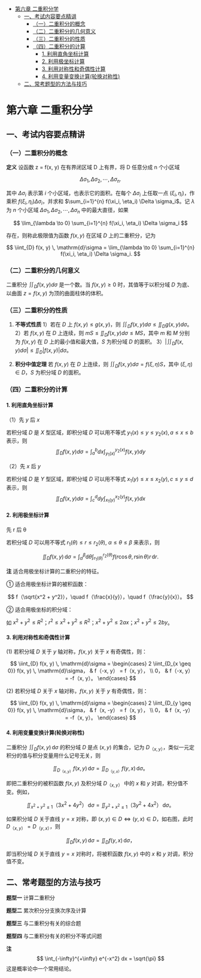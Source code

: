 - [第六章 二重积分学](#第六章-二重积分学)
  - [一、考试内容要点精讲](#一考试内容要点精讲)
    - [（一）二重积分的概念](#一二重积分的概念)
    - [（二）二重积分的几何意义](#二二重积分的几何意义)
    - [（三）二重积分的性质](#三二重积分的性质)
    - [（四）二重积分的计算](#四二重积分的计算)
      - [1. 利用直角坐标计算](#1-利用直角坐标计算)
      - [2. 利用极坐标计算](#2-利用极坐标计算)
      - [3. 利用对称性和奇偶性计算](#3-利用对称性和奇偶性计算)
      - [4. 利用变量变换计算(轮换对称性)](#4-利用变量变换计算轮换对称性)
  - [二、常考题型的方法与技巧](#二常考题型的方法与技巧)

# 第六章 二重积分学

## 一、考试内容要点精讲

### （一）二重积分的概念

**定义** 设函数 z = f(x, y) 在有界闭区域 D 上有界，将 D 任意分成 n 个小区域

$$
\Delta \sigma_1, \Delta \sigma_2, \cdots, \Delta \sigma_n.
$$

其中 $\Delta \sigma_i$ 表示第 $i$ 个小区域，也表示它的面积。在每个 $\Delta \sigma_i$ 上任取一点 $(\xi_i, \eta_i)$，作乘积 $f(\xi_i, \eta_i) \Delta \sigma_i$，并求和 $\sum_{i=1}^{n} f(\xi_i, \eta_i) \Delta \sigma_i$。记 $\lambda$ 为 $n$ 个小区域 $\Delta \sigma_1, \Delta \sigma_2, \cdots, \Delta \sigma_n$ 中的最大直径，如果

$$
\lim_{\lambda \to 0} \sum_{i=1}^{n} f(\xi_i, \eta_i) \Delta \sigma_i
$$

存在，则称此极限值为函数 $f(x, y)$ 在区域 $D$ 上的二重积分，记为

$$
\iint_{D} f(x, y) \, \mathrm{d}\sigma = \lim_{\lambda \to 0} \sum_{i=1}^{n} f(\xi_i, \eta_i) \Delta \sigma_i.
$$


### （二）二重积分的几何意义

二重积分 $\iint_D f(x, y) d\sigma$ 是一个数。当 $f(x, y) \geq 0$ 时，其值等于以积分域 $D$ 为底、以曲面 $z = f(x, y)$ 为顶的曲面柱体的体积。

### （三）二重积分的性质

1. **不等式性质**
   1）若在 $D$ 上 $f(x, y) \leq g(x, y)$，则 $\iint_D f(x, y) d\sigma \leq \iint_D g(x, y) d\sigma$。
   2）若 $f(x, y)$ 在 $D$ 上连续，则 $mS \leq \iint_D f(x, y) d\sigma \leq MS$，其中 $m$ 和 $M$ 分别为 $f(x, y)$ 在 $D$ 上的最小值和最大值，$S$ 为积分域 $D$ 的面积。
   3）$\left|\iint_D f(x, y) d\sigma\right| \leq \iint_D |f(x, y)| d\sigma$。

2. **积分中值定理**
   若 $f(x, y)$ 在 $D$ 上连续，则 $\iint_D f(x, y) d\sigma = f(\xi, \eta)S$，其中 $(\xi, \eta) \in D$，$S$ 为积分域 $D$ 的面积。

### （四）二重积分的计算

#### 1. 利用直角坐标计算

（1）先 $y$ 后 $x$

若积分域 $D$ 是 $X$ 型区域，即积分域 $D$ 可以用不等式 $y_1(x) \leq y \leq y_2(x), a \leq x \leq b$ 表示，则
$$
\iint_D f(x, y) d\sigma = \int_a^b dx \int_{y_1(x)}^{y_2(x)} f(x, y) dy
$$

（2）先 $x$ 后 $y$

若积分域 $D$ 是 $Y$ 型区域，即积分域 $D$ 可以用不等式 $x_1(y) \leq x \leq x_2(y), c \leq y \leq d$ 表示，则
$$
\iint_D f(x, y) d\sigma = \int_c^d dy \int_{x_1(y)}^{x_2(y)} f(x, y) dx
$$

#### 2. 利用极坐标计算

先 r 后 θ

若积分域 $D$ 可以用不等式 $r_1(\theta) \leq r \leq r_2(\theta)$, $\alpha \leq \theta \leq \beta$ 来表示，则

$$
\iint_{D} f(x, y) \, \mathrm{d}\sigma = \int_{\alpha}^{\beta} \mathrm{d}\theta \int_{r_1(\theta)}^{r_2(\theta)} f(r \cos \theta, r \sin \theta) r \, \mathrm{d}r.
$$


**注** 适合用极坐标计算的二重积分的特征。

① 适合用极坐标计算的被积函数：

$$
f（\sqrt{x^2 + y^2}），\quad f（\frac{x}{y}），\quad f（\frac{y}{x}）。
$$

② 适合用极坐标的积分域：

如 $x^2 + y^2 \leq R^2$；$r^2 \leq x^2 + y^2 \leq R^2$；$x^2 + y^2 \leq 2a x$；$x^2 + y^2 \leq 2b y$。


#### 3. 利用对称性和奇偶性计算

(1) 若积分域 $D$ 关于 $y$ 轴对称，$f(x, y)$ 关于 $x$ 有奇偶性，则：

$$
\iint_{D} f(x, y) \, \mathrm{d}\sigma =
\begin{cases}
2 \iint_{D_{x \geq 0}} f(x, y) \, \mathrm{d}\sigma， & f（-x, y） = f（x, y）， \\
0， & f（-x, y） = -f（x, y）。
\end{cases}
$$

(2) 若积分域 $D$ 关于 $x$ 轴对称，$f(x, y)$ 关于 $y$ 有奇偶性，则：

$$
\iint_{D} f(x, y) \, \mathrm{d}\sigma =
\begin{cases}
2 \iint_{D_{y \geq 0}} f(x, y) \, \mathrm{d}\sigma， & f（x, -y） = f（x, y）， \\
0， & f（x, -y） = -f（x, y）。
\end{cases}
$$


#### 4. 利用变量变换计算(轮换对称性)

二重积分 $\iint_{D} f(x, y) \, \mathrm{d}\sigma$ 的积分域 $D$ 是点 $(x, y)$ 的集合，记为 $D_{（x, y）}$，类似一元定积分的值与积分变量用什么记号无关，则

$$
\iint_{D_{（x, y）}} f(x, y) \, \mathrm{d}\sigma = \iint_{D_{（y, x）}} f(y, x) \, \mathrm{d}\sigma。
$$

即把二重积分的被积函数 $f(x, y)$ 及积分域 $D_{（x, y）}$ 中的 $x$ 和 $y$ 对调，积分值不变。例如，

$$
\iint_{x^2 + y^2 \leq 1}（3x^2 + 4y^2）\, \mathrm{d}\sigma = \iint_{y^2 + x^2 \leq 1}（3y^2 + 4x^2）\, \mathrm{d}\sigma。
$$

如果积分域 $D$ 关于直线 $y = x$ 对称，即 $(x, y) \in D \Leftrightarrow (y, x) \in D$，如右图，此时 $D_{（x, y）} = D_{（y, x）}$，则

$$
\iint_{D} f(x, y) \, \mathrm{d}\sigma = \iint_{D} f(y, x) \, \mathrm{d}\sigma，
$$

即当积分域 $D$ 关于直线 $y = x$ 对称时，将被积函数 $f(x, y)$ 中的 $x$ 和 $y$ 对调，积分值不变。


## 二、常考题型的方法与技巧

**题型一** 计算二重积分

**题型二** 累次积分分支换次序及计算

**题型三** 与二重积分有关的综合题

**题型四** 与二重积分有关的积分不等式问题

**注**
$$
\int_{-\infty}^{+\infty} e^{-x^2} dx = \sqrt{\pi}
$$
这是概率论中一个常用结论。


